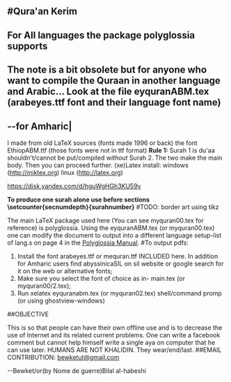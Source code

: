 #Qura'an Kerim
-----------------------------------------
For All languages the package polyglossia supports
-----------------------------------------
The note is a bit obsolete but for anyone who want to compile the Quraan in another language and Arabic...
Look at the file eyquranABM.tex (arabeyes.ttf font and their language font name)
--------------
--for Amharic|
--------------
 I made from old LaTeX sources (fonts made 1996 or back)
 the font EthiopABM.ttf (those fonts were not in ttf format)
**Rule 1:**
Surah 1 is du'aa shouldn't/cannot be put/compiled *without* Surah 2. The two make the main body.
Then you can proceed further.
(xe)Latex install: windows (http://miktex.org) linux (http://latex.org)
 
https://disk.yandex.com/d/hguWgHGh3KU59v

**To produce one surah alone use before sections \setcounter{secnumdepth}{surahnumber}**
#TODO: border art using tikz<br/>

The main LaTeX package used here (You can see myquran00.tex for reference) is polyglossia.
Using the eyquranABM.tex (or myquran00.tex) one can modify the document to output into a different language setup-list of lang.s on page 4 in the [Polyglossia Manual](http://planethio.com/polyglossia.pdf).
#To output pdfs:  
1. Install the font arabeyes.ttf or mequran.ttf  INCLUDED here. In addition for Amharic users find abyssinicaSIL on sil website or google search for it on the web or alternative fonts; <br/> 
2. Make sure you select the font of choice as in- main.tex (or myquran00/2.tex);<br/>
3. Run <it>xelatex eyquranabm.tex </it> (or myquran02.tex) shell/command promp (or using ghostview-windows) 

##OBJECTIVE

This is so that people can have their own offline use and is to decrease the use of Internet and its related current problems. One can write a facebook comment but cannot help himself write a single aya on computer that he can use later. HUMANS ARE NOT KHALIDIN. They wear/end/last. 
##EMAIL CONTRIBUTION:
bewketut@gmail.com

--Bewket/or(by Nome de guerre)Bilal al-habeshi
 
